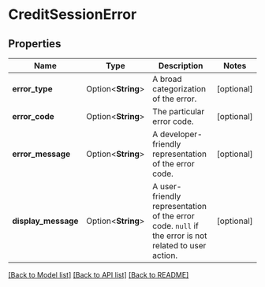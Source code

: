 # CreditSessionError

## Properties

Name | Type | Description | Notes
------------ | ------------- | ------------- | -------------
**error_type** | Option<**String**> | A broad categorization of the error. | [optional]
**error_code** | Option<**String**> | The particular error code. | [optional]
**error_message** | Option<**String**> | A developer-friendly representation of the error code. | [optional]
**display_message** | Option<**String**> | A user-friendly representation of the error code. `null` if the error is not related to user action. | [optional]

[[Back to Model list]](../README.md#documentation-for-models) [[Back to API list]](../README.md#documentation-for-api-endpoints) [[Back to README]](../README.md)


